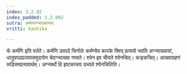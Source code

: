 ```yaml
---
index: 3.2.92
index_padded: 3.2.092
sutra: कर्मण्यग्न्याख्यायाम्
vritti: kashika

---
```

चेः कर्मणि इति वर्तते। कर्मणि उपपदे चिनोतेः कर्मण्येव कारके क्विप् प्रत्ययो भवति अग्न्याख्यायां, धातूपपदप्रत्ययसमुदायेन चेदग्न्याख्या गम्यते। श्येन इव चीयते श्येनचित्। कङ्कचित्। आख्याग्रहणं रूढिसम्प्रत्ययार्थम्। अग्न्यर्थो हि इष्टकाचय उच्यते श्येनचितिति।